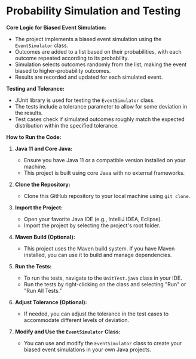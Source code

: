 # Probability Simulation and Testing

**Core Logic for Biased Event Simulation:**

- The project implements a biased event simulation using the `EventSimulator` class.
- Outcomes are added to a list based on their probabilities, with each outcome repeated according to its probability.
- Simulation selects outcomes randomly from the list, making the event biased to higher-probability outcomes.
- Results are recorded and updated for each simulated event.

**Testing and Tolerance:**

- JUnit library is used for testing the `EventSimulator` class.
- The tests include a tolerance parameter to allow for some deviation in the results.
- Test cases check if simulated outcomes roughly match the expected distribution within the specified tolerance.

**How to Run the Code:**

1. **Java 11 and Core Java:**
   - Ensure you have Java 11 or a compatible version installed on your machine.
   - This project is built using core Java with no external frameworks.

2. **Clone the Repository:**
   - Clone this GitHub repository to your local machine using `git clone`.

3. **Import the Project:**
   - Open your favorite Java IDE (e.g., IntelliJ IDEA, Eclipse).
   - Import the project by selecting the project's root folder.

4. **Maven Build (Optional):**
   - This project uses the Maven build system. If you have Maven installed, you can use it to build and manage dependencies.

5. **Run the Tests:**
   - To run the tests, navigate to the `UnitTest.java` class in your IDE.
   - Run the tests by right-clicking on the class and selecting "Run" or "Run All Tests."

6. **Adjust Tolerance (Optional):**
   - If needed, you can adjust the tolerance in the test cases to accommodate different levels of deviation.

7. **Modify and Use the `EventSimulator` Class:**
   - You can use and modify the `EventSimulator` class to create your biased event simulations in your own Java projects.

